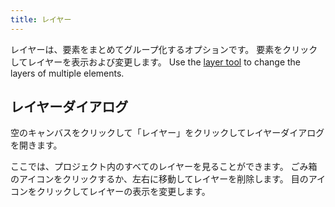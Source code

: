 ```yaml
---
title: レイヤー
---
```


レイヤーは、要素をまとめてグループ化するオプションです。 要素をクリックしてレイヤーを表示および変更します。 Use the [layer tool](tools/layer.md) to change the layers of multiple elements.

## レイヤーダイアログ

空のキャンバスをクリックして「レイヤー」をクリックしてレイヤーダイアログを開きます。

ここでは、プロジェクト内のすべてのレイヤーを見ることができます。
ごみ箱のアイコンをクリックするか、左右に移動してレイヤーを削除します。
目のアイコンをクリックしてレイヤーの表示を変更します。
